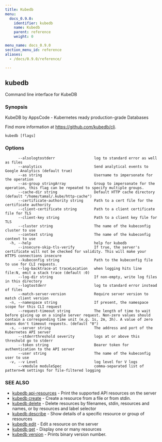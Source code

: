 ```yaml
---
title: Kubedb
menu:
  docs_0.9.0:
    identifier: kubedb
    name: Kubedb
    parent: reference
    weight: 0

menu_name: docs_0.9.0
section_menu_id: reference
aliases:
  - /docs/0.9.0/reference/

---
```

## kubedb

Command line interface for KubeDB

### Synopsis

KubeDB by AppsCode - Kubernetes ready production-grade Databases 

Find more information at https://github.com/kubedb/cli.

```
kubedb [flags]
```

### Options

```
      --alsologtostderr                  log to standard error as well as files
      --analytics                        Send analytical events to Google Analytics (default true)
      --as string                        Username to impersonate for the operation
      --as-group stringArray             Group to impersonate for the operation, this flag can be repeated to specify multiple groups.
      --cache-dir string                 Default HTTP cache directory (default "/home/tamal/.kube/http-cache")
      --certificate-authority string     Path to a cert file for the certificate authority
      --client-certificate string        Path to a client certificate file for TLS
      --client-key string                Path to a client key file for TLS
      --cluster string                   The name of the kubeconfig cluster to use
      --context string                   The name of the kubeconfig context to use
  -h, --help                             help for kubedb
      --insecure-skip-tls-verify         If true, the server's certificate will not be checked for validity. This will make your HTTPS connections insecure
      --kubeconfig string                Path to the kubeconfig file to use for CLI requests.
      --log-backtrace-at traceLocation   when logging hits line file:N, emit a stack trace (default :0)
      --log-dir string                   If non-empty, write log files in this directory
      --logtostderr                      log to standard error instead of files
      --match-server-version             Require server version to match client version
  -n, --namespace string                 If present, the namespace scope for this CLI request
      --request-timeout string           The length of time to wait before giving up on a single server request. Non-zero values should contain a corresponding time unit (e.g. 1s, 2m, 3h). A value of zero means don't timeout requests. (default "0")
  -s, --server string                    The address and port of the Kubernetes API server
      --stderrthreshold severity         logs at or above this threshold go to stderr
      --token string                     Bearer token for authentication to the API server
      --user string                      The name of the kubeconfig user to use
  -v, --v Level                          log level for V logs
      --vmodule moduleSpec               comma-separated list of pattern=N settings for file-filtered logging
```

### SEE ALSO

* [kubedb api-resources](/docs/0.9.0/reference/kubedb_api-resources)	 - Print the supported API resources on the server
* [kubedb create](/docs/0.9.0/reference/kubedb_create)	 - Create a resource from a file or from stdin.
* [kubedb delete](/docs/0.9.0/reference/kubedb_delete)	 - Delete resources by filenames, stdin, resources and names, or by resources and label selector
* [kubedb describe](/docs/0.9.0/reference/kubedb_describe)	 - Show details of a specific resource or group of resources
* [kubedb edit](/docs/0.9.0/reference/kubedb_edit)	 - Edit a resource on the server
* [kubedb get](/docs/0.9.0/reference/kubedb_get)	 - Display one or many resources
* [kubedb version](/docs/0.9.0/reference/kubedb_version)	 - Prints binary version number.


